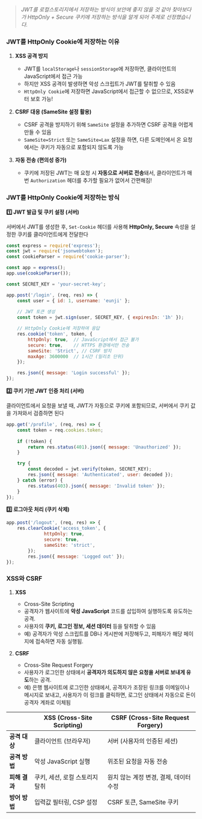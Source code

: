 > *JWT를 로컬스토리지에서 저장하는 방식이 보안에 좋지 않을 것 같아 찾아보다가 HttpOnly + Secure 쿠키에 저장하는 방식을 알게 되어 주제로 선정했습니다.*

### JWT를 HttpOnly Cookie에 저장하는 이유

1. **XSS 공격 방지**
    - JWT를 `localStorage`나 `sessionStorage`에 저장하면, 클라이언트의 JavaScript에서 접근 가능
    - 하지만 XSS 공격이 발생하면 악성 스크립트가 JWT를 탈취할 수 있음
    - `HttpOnly Cookie`에 저장하면 JavaScript에서 접근할 수 없으므로, XSS로부터 보호 가능!
  
2. **CSRF 대응 (SameSite 설정 활용)**
    - CSRF 공격을 방지하기 위해 `SameSite` 설정을 추가하면 CSRF 공격을 어렵게 만들 수 있음
    - `SameSite=Strict` 또는 `SameSite=Lax` 설정을 하면, 다른 도메인에서 온 요청에서는 쿠키가 자동으로 포함되지 않도록 가능
  
3. **자동 전송 (편의성 증가)**
    - 쿠키에 저장된 JWT는 매 요청 시 **자동으로 서버로 전송**돼서, 클라이언트가 매번 `Authorization` 헤더를 추가할 필요가 없어서 간편해짐!


### **JWT를 HttpOnly Cookie에 저장하는 방식**

**1️⃣ JWT 발급 및 쿠키 설정 (서버)**

서버에서 JWT를 생성한 후, `Set-Cookie` 헤더를 사용해 **HttpOnly, Secure** 속성을 설정한 쿠키를 클라이언트에게 전달한다

```jsx
const express = require('express');
const jwt = require('jsonwebtoken');
const cookieParser = require('cookie-parser');

const app = express();
app.use(cookieParser());

const SECRET_KEY = 'your-secret-key';

app.post('/login', (req, res) => {
    const user = { id: 1, username: 'eunji' };
    
    // JWT 토큰 생성
    const token = jwt.sign(user, SECRET_KEY, { expiresIn: '1h' });

    // HttpOnly Cookie에 저장하여 응답
    res.cookie('token', token, {
        httpOnly: true,  // JavaScript에서 접근 불가
        secure: true,    // HTTPS 환경에서만 전송
        sameSite: 'Strict', // CSRF 방지
        maxAge: 3600000  // 1시간 (밀리초 단위)
    });

    res.json({ message: 'Login successful' });
});

```

**2️⃣ 쿠키 기반 JWT 인증 처리 (서버)**

클라이언트에서 요청을 보낼 때, JWT가 자동으로 쿠키에 포함되므로, 서버에서 쿠키 값을 가져와서 검증하면 된다

```jsx
app.get('/profile', (req, res) => {
    const token = req.cookies.token;
    
    if (!token) {
        return res.status(401).json({ message: 'Unauthorized' });
    }

    try {
        const decoded = jwt.verify(token, SECRET_KEY);
        res.json({ message: 'Authenticated', user: decoded });
    } catch (error) {
        res.status(403).json({ message: 'Invalid token' });
    }
});
```

**3️⃣ 로그아웃 처리 (쿠키 삭제)**

```jsx
app.post('/logout', (req, res) => {
    res.clearCookie('access_token', {
			  httpOnly: true,
			  secure: true,
			  sameSite: 'strict',
		});
		res.json({ message: 'Logged out' });
});
```

### **XSS와 CSRF**

1. **XSS**
    - Cross-Site Scripting
    - 공격자가 웹사이트에 **악성 JavaScript** 코드를 삽입하여 실행하도록 유도하는 공격.
    - 사용자의 **쿠키, 로그인 정보, 세션 데이터** 등을 탈취할 수 있음
    - 예) 공격자가 악성 스크립트를 DB나 게시판에 저장해두고, 피해자가 해당 페이지에 접속하면 자동 실행됨.
  
2. **CSRF**
    - Cross-Site Request Forgery
    - 사용자가 로그인한 상태에서 **공격자가 의도하지 않은 요청을 서버로 보내게 유도**하는 공격.
    - 예) 은행 웹사이트에 로그인한 상태에서, 공격자가 조장된 링크를 이메일이나 메시지로 보내고, 사용자가 이 링크를 클릭하면, 로그인 상태에서 자동으로 돈이 공격자 계좌로 이체됨

|  | XSS (Cross-Site Scripting) | CSRF (Cross-Site Request Forgery) |
| --- | --- | --- |
| **공격 대상** | 클라이언트 (브라우저) | 서버 (사용자의 인증된 세션) |
| **공격 방법** | 악성 JavaScript 실행 | 위조된 요청을 자동 전송 |
| **피해 결과** | 쿠키, 세션, 로컬 스토리지 탈취 | 원치 않는 계정 변경, 결제, 데이터 수정 |
| **방어 방법** | 입력값 필터링, CSP 설정 | CSRF 토큰, SameSite 쿠키 |
